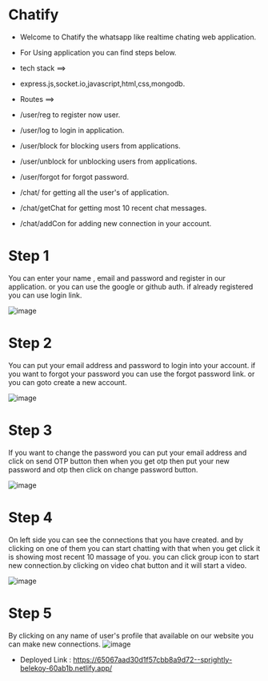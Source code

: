 # Chatify

* Welcome to Chatify the whatsapp like realtime chating web application.

* For Using application you can find steps below.

* tech stack ==>

* express.js,socket.io,javascript,html,css,mongodb.

* Routes ==>

* /user/reg to register now user.

* /user/log to login in application.

* /user/block for blocking users from applications.

* /user/unblock for unblocking users from applications.

* /user/forgot for forgot password.

* /chat/ for getting all the user's of application.

* /chat/getChat for getting most 10 recent chat messages.

* /chat/addCon for adding new connection in your account.

# Step 1
You can enter your name , email and password and register in our application. or you can use the google or github auth. if already registered you can use login link.

![image](https://github.com/haseeb1233/cruel-scale-8764/assets/112821956/c6edef32-dbda-4439-9840-5685770fbcf8)

# Step 2

You can put your email address and password to login into your account. if you want to forgot your password you can use the forgot password link. or you can goto create a new account.

![image](https://github.com/haseeb1233/cruel-scale-8764/assets/112821956/0089093d-1af6-4021-9522-d8febda0f4ad)

# Step 3

If you want to change the password you can put your email address and click on send OTP button then when you get otp then put your new password and otp then click on change password button.

![image](https://github.com/haseeb1233/cruel-scale-8764/assets/112821956/60e23466-8f9d-4b18-bd0f-41a143a5e660)

# Step 4

On left side you can see the connections that you have created. and by clicking on one of them you can start chatting with that when you get click it is showing most recent 10 massage of you. you can click group icon to start new connection.by clicking on video chat button and it will start a video.

![image](https://github.com/haseeb1233/cruel-scale-8764/assets/112821956/5f9c59b8-b49c-4ea7-9d00-a98a9adcdbe6)

# Step 5

By clicking on any name of user's profile that available on our website you can make new connections.
![image](https://github.com/haseeb1233/cruel-scale-8764/assets/112821956/e16f38f1-14a3-41e7-be55-2763f8d00a76)



* Deployed Link : https://65067aad30d1f57cbb8a9d72--sprightly-belekoy-60ab1b.netlify.app/




